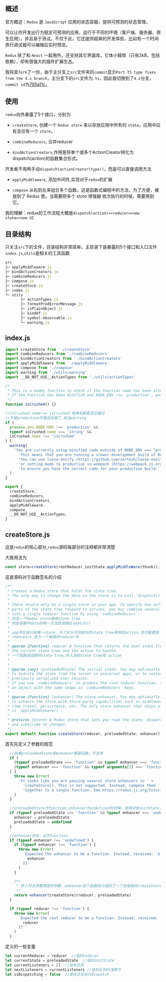 ## 概述

官方概述：`Redux` 是 `JavaScript` 应用的状态容器，提供可预测的状态管理。

可以让你开发出行为稳定可预测的应用，运行于不同的环境（客户端、服务器、原生应用），并且易于测试。不仅于此，它还提供超爽的开发体验，比如有一个时间旅行调试器可以编辑后实时预览。

`Redux` 除了和 `React` 一起用外，还支持其它界面库。它体小精悍（只有2kB，包括依赖），却有很强大的插件扩展生态。

我将其`fork`了一份，由于主分支上`src`文件夹的`commit`显示`Port TS type fixes from the 4.x branch`，主分支下的`src`文件为`.ts`，因此我切换到了`4.x`分支，`commit id`为[795a11c](https://github.com/time0verflow/redux/commit/795a11c8233963bbfc37c13fde1b44d50159a8b8)。



## 使用

`redux`向外暴露了5个接口，分别为

+ `createStore`,  创建一个 `Redux store` 来以存放应用中所有的 `state`。应用中应有且仅有一个 `store`。

+ `combineReducers`,   合并reducer

+ `bindActionCreators`,作用是将单个或多个ActionCreator转化为dispatch(action)的函数集合形式。

开发者不用再手动`dispatch(actionCreator(type))`，而是可以直接调用方法

+ `applyMiddleware`,      添加中间件,实现对于`redux`的扩展

+ `compose` 从右到左来组合多个函数。这是函数式编程中的方法，为了方便，被放到了 Redux 里。当需要把多个 store 增强器 依次执行的时候，需要用到它。

我的理解：redux的工作流程大概是`dispatch(action)=>reducer=>new state=>new UI`

## 目录结构

只关注`src`下的文件，目录结构非常简单，主目录下是暴露的5个接口和入口文件`index.js`,`utils`是相关的工具函数

```js
src
├─ applyMiddleware.js
├─ bindActionCreators.js
├─ combineReducers.js
├─ compose.js
├─ createStore.js
├─ index.js    
└─ utils
       ├─ actionTypes.js
       ├─ formatProdErrorMessage.js
       ├─ isPlainObject.js
       ├─ kindOf.js
       ├─ symbol-observable.js
       └─ warning.js
```

## index.js

```js
import createStore from './createStore'
import combineReducers from './combineReducers'
import bindActionCreators from './bindActionCreators'
import applyMiddleware from './applyMiddleware'
import compose from './compose'
import warning from './utils/warning'
import __DO_NOT_USE__ActionTypes from './utils/actionTypes'

/*
 * This is a dummy function to check if the function name has been altered by minification.
 * If the function has been minified and NODE_ENV !== 'production', warn the user.
 */
function isCrushed() {}

//isCrushed.name!=='isCrushed'用来判断是否压缩过
//不是production环境且压缩了,给出warning
if (
  process.env.NODE_ENV !== 'production' &&
  typeof isCrushed.name === 'string' &&
  isCrushed.name !== 'isCrushed'
) {
  warning(
    'You are currently using minified code outside of NODE_ENV === "production". ' +
      'This means that you are running a slower development build of Redux. ' +
      'You can use loose-envify (https://github.com/zertosh/loose-envify) for browserify ' +
      'or setting mode to production in webpack (https://webpack.js.org/concepts/mode/) ' +
      'to ensure you have the correct code for your production build.'
  )
}

export {
  createStore,
  combineReducers,
  bindActionCreators,
  applyMiddleware,
  compose,
  __DO_NOT_USE__ActionTypes,
}
```

## createStore.js

这是`redux`的核心部分,`redux`源码每部分的注释都非常清楚

大致用法为

```js
const store=createStore(rootReducer,initState,applyMiddleWare(thunk));
```

这是源码对于函数签名的介绍

```js
/**
 * Creates a Redux store that holds the state tree.
 * The only way to change the data in the store is to call `dispatch()` on it.
 *
 * There should only be a single store in your app. To specify how different
 * parts of the state tree respond to actions, you may combine several reducers
 * into a single reducer function by using `combineReducers`.
 * 创造一个Redux store接收state tree
 * 改变容器中data的唯一方法是调用dispatch()
 * 
 * app中应该只有唯一store，为了区分不同部分的state tree来响应action,你可能要用 combineReducers combine几个
 * reducesrs 放入一个单独的reducer中
 * 
 * @param {Function} reducer A function that returns the next state tree, given
 * the current state tree and the action to handle.
 * 一个函数返回新的state tree,传入当前state tree和 action
 * 
 *
 * @param {any} [preloadedState] The initial state. You may optionally specify it
 * to hydrate the state from the server in universal apps, or to restore a
 * previously serialized user session.
 * If you use `combineReducers` to produce the root reducer function, this must be
 * an object with the same shape as `combineReducers` keys.
 * 
 * @param {Function} [enhancer] The store enhancer. You may optionally specify it
 * to enhance the store with third-party capabilities such as middleware,
 * time travel, persistence, etc. The only store enhancer that ships with Redux
 * is `applyMiddleware()`.
 *
 * @returns {Store} A Redux store that lets you read the state, dispatch actions
 * and subscribe to changes.
 */
export default function createStore(reducer, preloadedState, enhancer) {...}
```

首先先定义了参数的规范

```js
  //如果preloadedState和enhancer都是函数，不支持 
  if (
    (typeof preloadedState === 'function' && typeof enhancer === 'function') ||
    (typeof enhancer === 'function' && typeof arguments[3] === 'function')
  ) {
    throw new Error(
      'It looks like you are passing several store enhancers to ' +
        'createStore(). This is not supported. Instead, compose them ' +
        'together to a single function. See https://redux.js.org/tutorials/fundamentals/part-4-store#creating-a-store-with-enhancers for an example.'
    )
  }

  //preloadedState为function,enhancer为undefined的时候，说明没有initState，有middleware
  if (typeof preloadedState === 'function' && typeof enhancer === 'undefined') {
    enhancer = preloadedState
    preloadedState = undefined
  }

  //enhancer存在，必为function
  if (typeof enhancer !== 'undefined') {
    if (typeof enhancer !== 'function') {
      throw new Error(
        `Expected the enhancer to be a function. Instead, received: '${kindOf(
          enhancer
        )}'`
      )
    }

    /**
     * 传入符合参数类型的参数，enhancer这个函数执行返回了一个加强版的createStore函数
     */
    return enhancer(createStore)(reducer, preloadedState)
  }

  if (typeof reducer !== 'function') {
    throw new Error(
      `Expected the root reducer to be a function. Instead, received: '${kindOf(
        reducer
      )}'`
    )
  }
```

定义的一些变量

```js
let currentReducer = reducer  //临时reducer
let currentState = preloadedState  //临时initState
let currentListeners = []  //监听队列
let nextListeners = currentListeners //监听队列的浅拷贝
let isDispatching = false  //是否正在执行dispatch
```

